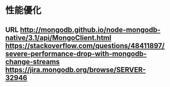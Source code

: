 # 性能優化
URL http://mongodb.github.io/node-mongodb-native/3.1/api/MongoClient.html
    https://stackoverflow.com/questions/48411897/severe-performance-drop-with-mongodb-change-streams
    https://jira.mongodb.org/browse/SERVER-32946
-
